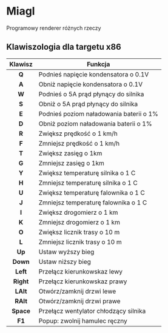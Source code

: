 # Miagl

Programowy renderer różnych rzeczy

## Klawiszologia dla targetu x86

| Klawisz | Funkcja                                 |
| :-----: | --------------------------------------- |
|  **Q**  | Podnieś napięcie kondensatora o 0.1V    |
|  **A**  | Obniż napięcie kondensatora o 0.1V      |
|  **W**  | Podnieś o 5A prąd płynący do silnika    |
|  **S**  | Obniż o 5A prąd płynący do silnika      |
|  **E**  | Podnieś poziom naładowania baterii o 1% |
|  **D**  | Obniż poziom naładowania baterii o 1%   |
|  **R**  | Zwiększ prędkość o 1 km/h               |
|  **F**  | Zmniejsz prędkość o 1 km/h              |
|  **T**  | Zwiększ zasięg o 1km                    |
|  **G**  | Zmniejsz zasięg o 1km                   |
|  **Y**  | Zwiększ temperaturę silnika o 1 C       |
|  **H**  | Zmniejsz temperaturę silnika o 1 C      |
|  **U**  | Zwiększ temperaturę falownika o 1 C     |
|  **J**  | Zmniejsz temperaturę falownika o 1 C    |
|  **I**  | Zwiększ drogomierz o 1 km               |
|  **K**  | Zmniejsz drogomierz o 1 km              |
|  **O**  | Zwiększ licznik trasy o 10 m            |
|  **L**  | Zmniejsz licznik trasy o 10 m           |
| **Up**  | Ustaw wyższy bieg                       |
|**Down** | Ustaw niższy bieg                       |
|**Left** | Przełącz kierunkowskaz lewy             |
|**Right**| Przełącz kierunkowskaz prawy            |
|**LAlt** | Otwórz/zamknij drzwi lewe               |
|**RAlt** | Otwórz/zamknij drzwi prawe              |
|**Space**| Przełącz wentylator chłodzący silnika   |
| **F1**  | Popup: zwolnij hamulec ręczny           |
